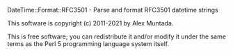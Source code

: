 DateTime::Format::RFC3501 - Parse and format RFC3501 datetime strings

This software is copyright (c) 2011-2021 by Alex Muntada.

This is free software; you can redistribute it and/or modify it under
the same terms as the Perl 5 programming language system itself.

